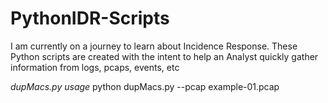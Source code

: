 # PythonIDR-Scripts
I am currently on a journey to learn about Incidence Response. These Python scripts are created with the intent to help an Analyst quickly gather information from logs, pcaps, events, etc 

*dupMacs.py usage*
python dupMacs.py --pcap example-01.pcap
